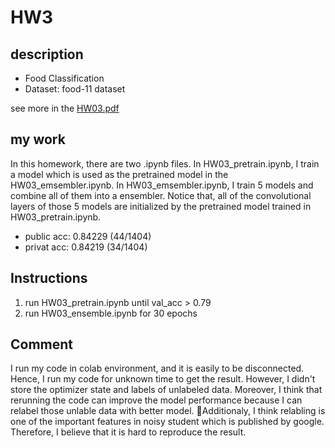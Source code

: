 # HW3
## description
- Food Classification
- Dataset: food-11 dataset

see more in the [HW03.pdf](HW03.pdf)

## my work
In this homework, there are two .ipynb files.
In HW03_pretrain.ipynb, I train a model which is used as the pretrained model in the HW03_emsembler.ipynb.
In HW03_emsembler.ipynb, I train 5 models and combine all of them into a ensembler.
Notice that, all of the convolutional layers of those 5 models are initialized by the pretrained model trained in HW03_pretrain.ipynb.
- public acc: 0.84229 (44/1404)
- privat acc: 0.84219 (34/1404)


## Instructions
1. run HW03_pretrain.ipynb until val_acc > 0.79
2. run HW03_ensemble.ipynb for 30 epochs

## Comment
I run my code in colab environment, and it is easily to be disconnected. Hence, I run my code for unknown time to get the result. However, I didn't store the optimizer state and labels of unlabeled data. Moreover, I think that rerunning the code can improve the model performance because I can relabel those unlable data with better model. Additionaly, I think relabling is one of the important features in noisy student which is published by google. Therefore, I believe that it is hard to reproduce the result.
